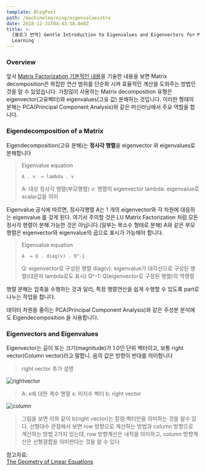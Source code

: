 ```yaml
---
template: BlogPost
path: /machinelearning/eigenvalueintro
date: 2018-12-31T04:43:58.848Z
title: >-
  [블로그 번역] Gentle Introduction to Eigenvalues and Eigenvectors for Machine
  Learning
---
```

### Overview

앞서 [Matrix Factorization 기본적인 내용](https://coolog.netlify.com/machinelearning/matrixfactorizationintro)을 기술한 내용을 보면 Matrix decomposition은 복잡한 연산 범위를 단순화 시켜 효율적인 계산을 도와주는 방법인 것을 알 수 있었습니다.  가장많이 사용하는 Matrix decomposition 유형은 eigenvector(고유벡터)와 eigenvalues(고유 값) 분해하는 것입니다. 이러한 형태의 분해는 PCA(Principal Component Analysis)와 같은 머신러닝에서 주요 역할을 합니다. 

### Eigendecomposition of a Matrix

Eigendecomposition(고유 분해)는 **정사각 행렬**을 eigenvector 와 eigenvalues로 분해합니다

> Eigenvalue equation 
>
> ```
> A . v  = lambda . v
> ```
>
> A: 대상 정사각 행렬(부모행렬) v: 행렬의 eigenvector
> lambda: eigenvalue로 scalar값을 의미

Eigenvalue 공식에 따르면, 정사각행렬 A는 1 개의 eigenvector와 각 차원에 대응하는 eigenvalue 를 갖게 된다. 여기서 주의할 것은 LU Matrix Factorization 처럼 모든 정사각 행렬이 분해 가능한 것은 아닙니다.(일부는 복소수 형태로 분해) A와 같은 부모행렬은 eigenvector와 eigenvalue의 곱으로 표시가 가능해야 합니다. 

> Eigenvalue equation 
>
> ```
> A  = Q . diag(v) . Q^-1
> ```
>
> Q: eigenvector로 구성된 행렬 diag(v): eigenvalue가 대각선으로 구성된 행렬(대문자 lambda로도 표시)
> Q^-1: Q(eigenvector로 구성된 행렬)의 역행렬

행렬 분해는 압축을 수행하는 것과 달리, 특정 행렬연산을 쉽게 수행할 수 있도록 part로 나누는 작업을 합니다. 

데이터 차원을 줄이는 PCA(Principal Component Analysis)와 같은 주성분 분석에도 Eigendecomposition 을 사용합니다. 

### Eigenvectors and Eigenvalues

Eigenvector는 길이 또는 크기(magnitude)가 1.0인 단위 벡터이고, 보통 right vector(Column vector)라고 말합니. 음의 값은 방향이 반대를 의미합니다

> right vector 추가 설명

![rightvector](/assets/rightvector.png "rightvector")

> A: x에 대한 계수 행렬
> x: 미지수 벡터
> b: right vector


![column](/assets/column.png "column")

> 그림을 보면 이와 같이 b(right vector)는 칼럼 벡터만을 의미하는 것을 알수 있다.
> 선형대수 관점에서 보면 row 방향으로 계산하는 방법과 column 방향으로 계산하는 방법 2가지 있는데, row 방향계산은 내적을 의미하고, column 방향계산은 선형결합을 의미한다는 것을 알 수 있다

참고자료: \
[The Geometry of Linear Equations](https://twlab.tistory.com/6?category=668741)
